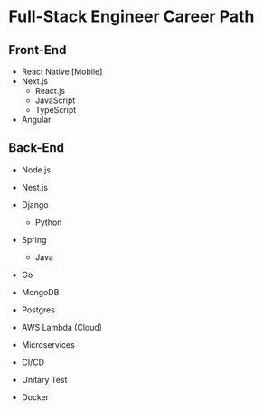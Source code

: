 # Full-Stack Engineer Career Path

## Front-End

- React Native [Mobile]
- Next.js
  - React.js
  - JavaScript
  - TypeScript
- Angular

## Back-End

- Node.js
- Nest.js
- Django
  - Python
- Spring
  - Java
- Go

- MongoDB
- Postgres

- AWS Lambda (Cloud)
- Microservices
- CI/CD
- Unitary Test
- Docker
